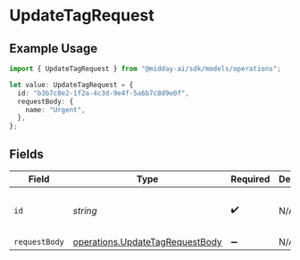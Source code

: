 # UpdateTagRequest

## Example Usage

```typescript
import { UpdateTagRequest } from "@midday-ai/sdk/models/operations";

let value: UpdateTagRequest = {
  id: "b3b7c8e2-1f2a-4c3d-9e4f-5a6b7c8d9e0f",
  requestBody: {
    name: "Urgent",
  },
};
```

## Fields

| Field                                                                              | Type                                                                               | Required                                                                           | Description                                                                        | Example                                                                            |
| ---------------------------------------------------------------------------------- | ---------------------------------------------------------------------------------- | ---------------------------------------------------------------------------------- | ---------------------------------------------------------------------------------- | ---------------------------------------------------------------------------------- |
| `id`                                                                               | *string*                                                                           | :heavy_check_mark:                                                                 | N/A                                                                                | b3b7c8e2-1f2a-4c3d-9e4f-5a6b7c8d9e0f                                               |
| `requestBody`                                                                      | [operations.UpdateTagRequestBody](../../models/operations/updatetagrequestbody.md) | :heavy_minus_sign:                                                                 | N/A                                                                                |                                                                                    |